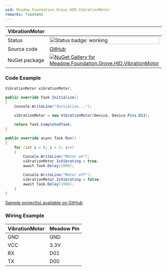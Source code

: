 ```yaml
---
uid: Meadow.Foundation.Grove.HID.VibrationMotor
remarks: *content
---
```


| VibrationMotor | |
|--------|--------|
| Status | <img src="https://img.shields.io/badge/Working-brightgreen" style="width: auto; height: -webkit-fill-available;" alt="Status badge: working" /> |
| Source code | [GitHub](https://github.com/WildernessLabs/Meadow.Foundation.Grove/tree/main/Source/VibrationMotor/Driver) |
| NuGet package | <a href="https://www.nuget.org/packages/Meadow.Foundation.Grove.HID.VibrationMotor/" target="_blank"><img src="https://img.shields.io/nuget/v/Meadow.Foundation.Grove.HID.VibrationMotor.svg?label=Meadow.Foundation.Grove.HID.VibrationMotor" alt="NuGet Gallery for Meadow.Foundation.Grove.HID.VibrationMotor" /></a> |

### Code Example

```csharp
VibrationMotor vibrationMotor;

public override Task Initialize()
{
    Console.WriteLine("Initialize...");

    vibrationMotor = new VibrationMotor(Device, Device.Pins.D13);

    return Task.CompletedTask;
}

public override async Task Run()
{
    for (int i = 0; i < 5; i++)
    {
        Console.WriteLine("Motor on");
        vibrationMotor.IsVibrating = true;
        await Task.Delay(1000);

        Console.WriteLine("Motor off");
        vibrationMotor.IsVibrating = false;
        await Task.Delay(1000);
    }
}

```

[Sample project(s) available on GitHub](https://github.com/WildernessLabs/Meadow.Foundation.Grove/tree/main/Source/VibrationMotor/Sample/VibrationMotor_Sample)

### Wiring Example

| VibrationMotor | Meadow Pin |
|--------|------------|
| GND    | GND        |
| VCC    | 3.3V       |
| RX     | D01        |
| TX     | D00        |
